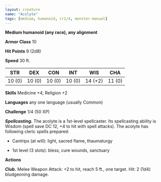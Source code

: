 ```yaml
---
layout: creature
name: "Acolyte"
tags: [medium, humanoid, cr1/4, monster-manual]
---
```


**Medium humanoid (any race), any alignment**

**Armor Class** 10

**Hit Points** 9 (2d8)

**Speed** 30 ft.

|   STR   |   DEX   |   CON   |   INT   |   WIS   |   CHA   |
|:-----:|:-----:|:-----:|:-----:|:-----:|:-----:|
| 10 (0) | 10 (0) | 10 (0) | 10 (0) | 14 (+2) | 11 (0) |

**Skills** Medicine +4, Religion +2

**Languages** any one language (usually Common)

**Challenge** 1/4 (50 XP)

***Spellcasting.*** The acolyte is a 1st-level spellcaster. Its spellcasting ability is Wisdom (spell save DC 12, +4 to hit with spell attacks). The acolyte has following cleric spells prepared: 

* Cantrips (at will): light, sacred flame, thaumaturgy

* 1st level (3 slots): bless, cure wounds, sanctuary

**Actions**

***Club.*** Melee Weapon Attack: +2 to hit, reach 5 ft., one target. Hit: 2 (1d4) bludgeoning damage.

